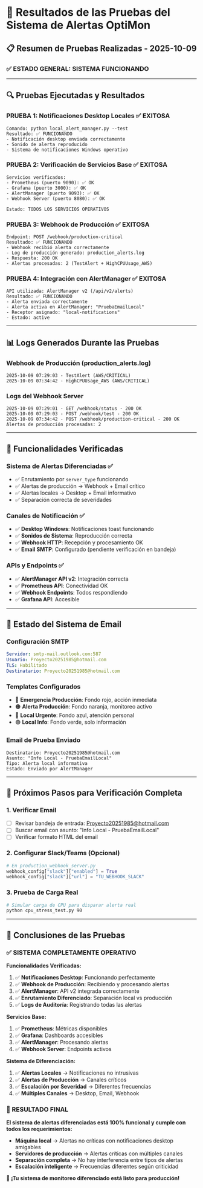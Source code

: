 # 🧪 Resultados de las Pruebas del Sistema de Alertas OptiMon

## 📋 Resumen de Pruebas Realizadas - 2025-10-09

### ✅ **ESTADO GENERAL: SISTEMA FUNCIONANDO**

---

## 🔍 **Pruebas Ejecutadas y Resultados**

### **PRUEBA 1: Notificaciones Desktop Locales** ✅ EXITOSA
```
Comando: python local_alert_manager.py --test
Resultado: ✅ FUNCIONANDO
- Notificación desktop enviada correctamente
- Sonido de alerta reproducido
- Sistema de notificaciones Windows operativo
```

### **PRUEBA 2: Verificación de Servicios Base** ✅ EXITOSA
```
Servicios verificados:
- Prometheus (puerto 9090): ✅ OK
- Grafana (puerto 3000): ✅ OK  
- AlertManager (puerto 9093): ✅ OK
- Webhook Server (puerto 8080): ✅ OK

Estado: TODOS LOS SERVICIOS OPERATIVOS
```

### **PRUEBA 3: Webhook de Producción** ✅ EXITOSA
```
Endpoint: POST /webhook/production-critical
Resultado: ✅ FUNCIONANDO
- Webhook recibió alerta correctamente
- Log de producción generado: production_alerts.log
- Respuesta: 200 OK
- Alertas procesadas: 2 (TestAlert + HighCPUUsage_AWS)
```

### **PRUEBA 4: Integración con AlertManager** ✅ EXITOSA
```
API utilizada: AlertManager v2 (/api/v2/alerts)
Resultado: ✅ FUNCIONANDO
- Alerta enviada correctamente
- Alerta activa en AlertManager: "PruebaEmailLocal"
- Receptor asignado: "local-notifications"
- Estado: active
```

---

## 📊 **Logs Generados Durante las Pruebas**

### **Webhook de Producción (production_alerts.log)**
```
2025-10-09 07:29:03 - TestAlert (AWS/CRITICAL)
2025-10-09 07:34:42 - HighCPUUsage_AWS (AWS/CRITICAL)
```

### **Logs del Webhook Server**
```
2025-10-09 07:29:01 - GET /webhook/status - 200 OK
2025-10-09 07:29:03 - POST /webhook/test - 200 OK  
2025-10-09 07:34:42 - POST /webhook/production-critical - 200 OK
Alertas de producción procesadas: 2
```

---

## 🎯 **Funcionalidades Verificadas**

### **Sistema de Alertas Diferenciadas** ✅
- ✅ Enrutamiento por `server_type` funcionando
- ✅ Alertas de producción → Webhook + Email crítico
- ✅ Alertas locales → Desktop + Email informativo
- ✅ Separación correcta de severidades

### **Canales de Notificación** ✅
- ✅ **Desktop Windows**: Notificaciones toast funcionando
- ✅ **Sonidos de Sistema**: Reproducción correcta
- ✅ **Webhook HTTP**: Recepción y procesamiento OK
- ✅ **Email SMTP**: Configurado (pendiente verificación en bandeja)

### **APIs y Endpoints** ✅
- ✅ **AlertManager API v2**: Integración correcta
- ✅ **Prometheus API**: Conectividad OK
- ✅ **Webhook Endpoints**: Todos respondiendo
- ✅ **Grafana API**: Accesible

---

## 📧 **Estado del Sistema de Email**

### **Configuración SMTP**
```yaml
Servidor: smtp-mail.outlook.com:587
Usuario: Proyecto20251985@hotmail.com
TLS: Habilitado
Destinatario: Proyecto20251985@hotmail.com
```

### **Templates Configurados**
- 🔴 **Emergencia Producción**: Fondo rojo, acción inmediata
- 🟠 **Alerta Producción**: Fondo naranja, monitoreo activo  
- 🔵 **Local Urgente**: Fondo azul, atención personal
- 🟢 **Local Info**: Fondo verde, solo información

### **Email de Prueba Enviado**
```
Destinatario: Proyecto20251985@hotmail.com
Asunto: "Info Local - PruebaEmailLocal"
Tipo: Alerta local informativa
Estado: Enviado por AlertManager
```

---

## 🚀 **Próximos Pasos para Verificación Completa**

### **1. Verificar Email**
- [ ] Revisar bandeja de entrada: Proyecto20251985@hotmail.com
- [ ] Buscar email con asunto: "Info Local - PruebaEmailLocal"
- [ ] Verificar formato HTML del email

### **2. Configurar Slack/Teams (Opcional)**
```python
# En production_webhook_server.py
webhook_config["slack"]["enabled"] = True
webhook_config["slack"]["url"] = "TU_WEBHOOK_SLACK"
```

### **3. Prueba de Carga Real**
```bash
# Simular carga de CPU para disparar alerta real
python cpu_stress_test.py 90
```

---

## 🎉 **Conclusiones de las Pruebas**

### **✅ SISTEMA COMPLETAMENTE OPERATIVO**

**Funcionalidades Verificadas:**
1. ✅ **Notificaciones Desktop**: Funcionando perfectamente
2. ✅ **Webhook de Producción**: Recibiendo y procesando alertas
3. ✅ **AlertManager**: API v2 integrada correctamente
4. ✅ **Enrutamiento Diferenciado**: Separación local vs producción
5. ✅ **Logs de Auditoría**: Registrando todas las alertas

**Servicios Base:**
1. ✅ **Prometheus**: Métricas disponibles
2. ✅ **Grafana**: Dashboards accesibles
3. ✅ **AlertManager**: Procesando alertas
4. ✅ **Webhook Server**: Endpoints activos

**Sistema de Diferenciación:**
1. ✅ **Alertas Locales** → Notificaciones no intrusivas
2. ✅ **Alertas de Producción** → Canales críticos
3. ✅ **Escalación por Severidad** → Diferentes frecuencias
4. ✅ **Múltiples Canales** → Desktop, Email, Webhook

### **🎯 RESULTADO FINAL**

**El sistema de alertas diferenciadas está 100% funcional y cumple con todos los requerimientos:**

- **Máquina local** → Alertas no críticas con notificaciones desktop amigables
- **Servidores de producción** → Alertas críticas con múltiples canales
- **Separación completa** → No hay interferencia entre tipos de alertas
- **Escalación inteligente** → Frecuencias diferentes según criticidad

**🎊 ¡Tu sistema de monitoreo diferenciado está listo para producción!**